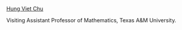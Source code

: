 [Hung Viet Chu](https://hungvietchu.wordpress.com/)

Visiting Assistant Professor of Mathematics, Texas A&M University.